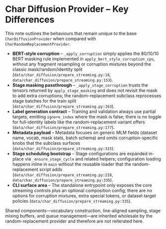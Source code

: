 # Char Diffusion Provider – Key Differences

This note outlines the behaviours that remain unique to the base `CharDiffusionProvider` when compared with `CharRandomReplacementProvider`.

- **BERT-style corruption** – `_apply_corruption` simply applies the 80/10/10 BERT masking rule implemented in `apply_bert_style_corruption_cpu`, without any fragment resampling or corruption mixtures beyond the classic mask/random/identity split (`data/char_diffusion/prepare_streaming.py:18`, `data/char_diffusion/prepare_streaming.py:153`).
- **Stage masking passthrough** – `_apply_stage_corruption` trusts the tensors returned by `apply_stage_masking` and does not revisit the mask to add extra corruptions; the random-replacement subclass reprocesses stage batches for the train split (`data/char_diffusion/prepare_streaming.py:163`).
- **Label generation contract** – Training and validation always use partial targets, emitting `ignore_index` where the mask is false; there is no toggle for full-identity labels like the random-replacement variant offers (`data/char_diffusion/prepare_streaming.py:177`).
- **Metadata payload** – Metadata focuses on generic MLM fields (dataset name, vocab, mask stats, batch schema) and omits corruption-specific knobs that the subclass surfaces (`data/char_diffusion/prepare_streaming.py:315`).
- **Stage scheduling bootstrap** – Stage configurations are expanded in-place via `_ensure_stage_cycle` and related helpers; configuration loading happens inline in `main` without the reusable loader that the random-replacement script adds (`data/char_diffusion/prepare_streaming.py:218`, `data/char_diffusion/prepare_streaming.py:335`).
- **CLI surface area** – The standalone entrypoint only exposes the core streaming controls plus an optional composition config; there are no options for corruption mixtures, extra special tokens, or dataset target policies (`data/char_diffusion/prepare_streaming.py:335`).

Shared components—vocabulary construction, line-aligned sampling, stage mixing buffers, and queue management—are inherited wholesale by the random-replacement provider and therefore are not reiterated here.
